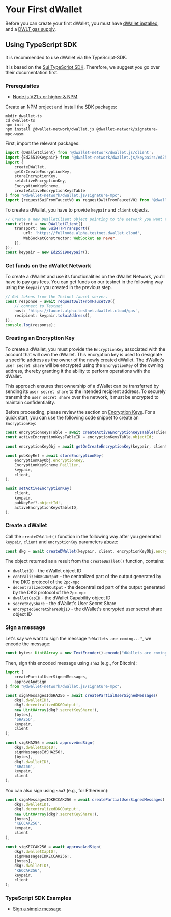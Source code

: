 # Your First dWallet

Before you can create your first dWallet, you must have [dWallet installed](install-dwallet.mdx), and
a [DWLT gas supply](./get-tokens.mdx).

## Using TypeScript SDK

It is recommended to use dWallet via the TypeScript-SDK.

It is based on the [Sui TypeScript SDK](https://sdk.mystenlabs.com/typescript).
Therefore, we suggest you go over their documentation first.

### Prerequisites

- [Node.js V21.x or higher & NPM](https://github.com/nvm-sh/nvm).

Create an NPM project and install the SDK packages:

```shell
mkdir dwallet-ts
cd dwallet-ts
npm init -y
npm install @dwallet-network/dwallet.js @dwallet-network/signature-mpc-wasm
```

First, import the relevant packages:

```typescript
import {DWalletClient} from '@dwallet-network/dwallet.js/client';
import {Ed25519Keypair} from '@dwallet-network/dwallet.js/keypairs/ed25519';
import {
    createDWallet,
    getOrCreateEncryptionKey,
    storeEncryptionKey,
    setActiveEncryptionKey,
    EncryptionKeyScheme,
    createActiveEncryptionKeysTable
} from "@dwallet-network/dwallet.js/signature-mpc";
import {requestSuiFromFaucetV0 as requestDwltFromFaucetV0} from '@dwallet-network/dwallet.js/faucet';
```

To create a dWallet, you have to provide `keypair` and `client` objects.

```typescript
// Create a new DWalletClient object pointing to the network you want to use.
const client = new DWalletClient({
    transport: new SuiHTTPTransport({
        url: 'https://fullnode.alpha.testnet.dwallet.cloud',
        WebSocketConstructor: WebSocket as never,
    }),
});
const keypair = new Ed25519Keypair();
```

### Get funds on the dWallet Network

To create a dWallet and use its functionalities on the dWallet Network, you'll have to pay gas fees.
You can get funds on our testnet in the following way using the `keypair` you created in the previous step.

```typescript
// Get tokens from the Testnet faucet server.
const response = await requestDwltFromFaucetV0({
    // connect to Testnet
    host: 'https://faucet.alpha.testnet.dwallet.cloud/gas',
    recipient: keypair.toSuiAddress(),
});
console.log(response);
```

### Creating an Encryption Key

To create a dWallet, you must provide the `EncryptionKey` associated with the account that will own the dWallet.
This encryption key is used to designate a specific address as the owner of the newly created dWallet.
The dWallet’s `user secret share` will be encrypted using the `EncryptionKey` of the owning address, thereby granting it
the ability to perform operations with the dWallet.

This approach ensures that ownership of a dWallet can be transferred by sending its `user secret share` to the intended
recipient address.
To securely transmit the `user secret share` over the network, it must be encrypted to maintain confidentiality.

Before proceeding, please review the section on [Encryption Keys](./encryption-key.md).
For a quick start, you can use the following code snippet to create an `EncryptionKey`:

```typescript
const encryptionKeysTable = await createActiveEncryptionKeysTable(client, keypair);
const activeEncryptionKeysTableID = encryptionKeysTable.objectId;

const encryptionKeyObj = await getOrCreateEncryptionKey(keypair, client, activeEncryptionKeysTableID);

const pubKeyRef = await storeEncryptionKey(
    encryptionKeyObj.encryptionKey,
    EncryptionKeyScheme.Paillier,
    keypair,
    client,
);

await setActiveEncryptionKey(
    client,
    keypair,
    pubKeyRef?.objectId!,
    activeEncryptionKeysTableID,
);
```

### Create a dWallet

Call the `createDWallet()` function in the following way after you generated `keypair`, `client` and `encryptionKey`
parameters [above](#prerequisites):

```typescript
const dkg = await createDWallet(keypair, client, encryptionKeyObj.encryptionKey, encryptionKeyObj.objectID);
```

The object returned as a result from the `createDWallet()` function, contains:

* `dwalletID` - the dWallet object ID
* `centralizedDKGOutput` - the centralized part of the output generated by the DKG protocol of the `2pc-mpc`
* `decentralizedDKGOutput` - the decentralized part of the output generated by the DKG protocol of the `2pc-mpc`
* `dwalletCapID` - the dWallet Capability object ID
* `secretKeyShare` - the dWallet's User Secret Share
* `encryptedSecretShareObjID` - the dWallet's encrypted user secret share object ID

### Sign a message

Let's say we want to sign the message `"dWallets are coming..."`, we encode the message:

```typescript
const bytes: Uint8Array = new TextEncoder().encode("dWallets are coming...");
```

Then, sign this encoded message using `sha2` (e.g., for Bitcoin):

```typescript
import {
    createPartialUserSignedMessages,
    approveAndSign
} from "@dwallet-network/dwallet.js/signature-mpc";

const signMessagesIdSHA256 = await createPartialUserSignedMessages(
    dkg?.dwalletID!,
    dkg?.decentralizedDKGOutput!,
    new Uint8Array(dkg?.secretKeyShare!),
    [bytes],
    'SHA256',
    keypair,
    client
);

const sigSHA256 = await approveAndSign(
    dkg?.dwalletCapID!,
    signMessagesIdSHA256!,
    [bytes],
    dkg?.dwalletID!,
    'SHA256',
    keypair,
    client
);
```

You can also sign using `sha3` (e.g., for Ethereum):

```typescript
const signMessagesIDKECCAK256 = await createPartialUserSignedMessages(
    dkg?.dwalletID!,
    dkg?.decentralizedDKGOutput!,
    new Uint8Array(dkg?.secretKeyShare!),
    [bytes],
    'KECCAK256',
    keypair,
    client
);

const sigKECCAK256 = await approveAndSign(
    dkg?.dwalletCapID!,
    signMessagesIDKECCAK256!,
    [bytes],
    dkg?.dwalletID!,
    'KECCAK256',
    keypair,
    client
);
```

### TypeScript SDK Examples

* [Sign a simple message](https://github.com/dwallet-labs/dwallet-network/blob/sign-ia-wasm/sdk/typescript/test/e2e/signature-mpc.test.ts)

